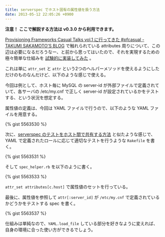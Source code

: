 ```yaml
---
title: serverspec でホスト固有の属性値を扱う方法
date: 2013-05-12 22:05:26 +0900
---
```


**注意！ ここで解説する方法は v0.3.0 から利用できます。**


[Provisioning Frameworks Casual Talks vol.1 に行ってきた #pfcasual - TAKUMI SAKAMOTO'S BLOG](http://blog.takus.me/2013/05/12/provisioning-frameworks-casual-talks-001/) で触れられている attributes 周りについて、この辺は必要になるだろうなー、と前から思ってはいたので、それを実現するための極々簡単な仕組みを [試験的に実装してみた](https://github.com/mizzy/serverspec/pull/98) 。

これは単に ``attr_set`` と ``attr`` という2つのヘルパーメソッドを使えるようにしただけのものなんだけど、以下のような感じで使える。

今回は例として、ホスト毎に MySQL の server-id が外部ファイルで定義されていて、各サーバの /etc/my.cnf で正しく server-id が設定されているかをテストする、という状況を想定する。

属性値の定義は、今回は YAML ファイルで行うので、以下のような YAML ファイルを用意する。

{% gist 5563530 %}

次に、[serverspec のテストをホスト間で共有する方法](/blog/2013/05/12/1/) と似たような感じで、YAML で定義されたロールに応じて適切なテストを行うような ``Rakefile`` を書く。

{% gist 5563531 %}

そして ``spec_helper.rb`` を以下のように書く。

{% gist 5563533 %}

``attr_set attributes[c.host]`` で属性値のセットを行っている。

最後に、属性値を参照して ``attr[:server_id]`` が ``/etc/my.cnf`` で定義されているかどうかをテストする spec を書く。

{% gist 5563537 %}

仕組みは単純なので、``YAML.load_file`` している部分を好きなように変えれば、自身の環境に合った使い方ができるでしょう。


